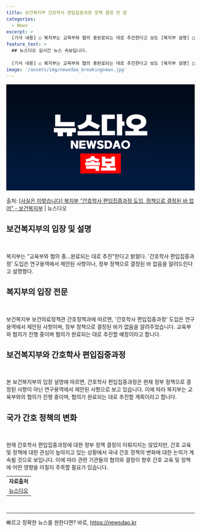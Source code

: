 ```yaml
---
title: 보건복지부 간호학사 편입집중과정 정책 결정 안 함
categories:
  - News
excerpt: >
  [기사 내용] ○ 복지부는 교육부와 협의 중완료되는 대로 추진한다고 보도 [복지부 설명] □ 간호학사 편입집…
feature_text: >
  ## 뉴스다오 실시간 뉴스 속보입니다.

  [기사 내용] ○ 복지부는 교육부와 협의 중완료되는 대로 추진한다고 보도 [복지부 설명] □ 간호학사 편입집…
image: '/assets/img/newsdao_breakingnews.jpg'
---
```


![뉴스다오 속보](/assets/img/newsdao_breakingnews.jpg)

<p>출처: <a href="https://newsdao.kr/3001" rel="dofollow">[사실은 이렇습니다] 복지부 “간호학사 편입집중과정 도입, 정책으로 결정된 바 없어” - 보건복지부</a> | 뉴스다오</p>

<h2 data-ke-size="size26">보건복지부의 입장 및 설명</h2>
<p data-ke-size="size16">&nbsp;</p>
복지부는 "교육부와 협의 중…완료되는 대로 추진"한다고 밝혔다. '간호학사 편입집중과정' 도입은 연구용역에서 제안된 사항이나, 정부 정책으로 결정된 바 없음을 알려드린다고 설명했다.

<h2 data-ke-size="size26">복지부의 입장 전문</h2>
<p data-ke-size="size16">&nbsp;</p>
보건복지부 보건의료정책관 간호정책과에 따르면, '간호학사 편입집중과정' 도입은 연구용역에서 제안된 사항이며, 정부 정책으로 결정된 바가 없음을 알려주었습니다. 교육부와 협의가 진행 중이며 협의가 완료되는 대로 추진할 예정이라고 합니다.

<h2 data-ke-size="size26">보건복지부와 간호학사 편입집중과정</h2>
<p data-ke-size="size16">&nbsp;</p>
본 보건복지부의 입장 설명에 따르면, 간호학사 편입집중과정은 현재 정부 정책으로 결정된 사항이 아닌 연구용역에서 제안된 사항으로 보고 있습니다. 이에 따라 복지부는 교육부와의 협의가 진행 중이며, 협의가 완료되는 대로 추진할 계획이라고 합니다.

<h2 data-ke-size="size26">국가 간호 정책의 변화</h2>
<p data-ke-size="size16">&nbsp;</p>
현재 간호학사 편입집중과정에 대한 정부 정책 결정이 이뤄지지는 않았지만, 간호 교육 및 정책에 대한 관심이 높아지고 있는 상황에서 국내 간호 정책의 변화에 대한 논의가 계속될 것으로 보입니다. 이에 따라 관련 기관들의 협의와 결정이 향후 간호 교육 및 정책에 어떤 영향을 미칠지 주목할 필요가 있습니다.

<table>
	<tr>
		<td style="text-align: center; height: 17px;"><b>자료출처</b></td>
	</tr>
	<tr>
		<td style="text-align: center; height: 17px;"><a href="https://newsdao.kr/3001">뉴스다오</a></td>
	</tr>
</table>
<p data-ke-size="size16">&nbsp;</p>
<hr> 

빠르고 정확한 뉴스를 원한다면? 바로, <a href="https://newsdao.kr" rel="dofollow">https://newsdao.kr</a>


    
